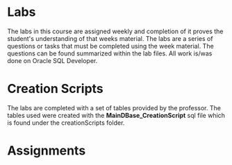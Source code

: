 # Labs
The labs in this course are assigned weekly and completion of it proves the student's understanding of that weeks material. The labs are a series of questions or tasks that must be completed using the week material. The questions can be found summarized within the lab files. All work is/was done on Oracle SQL Developer.


# Creation Scripts
The labs are completed with a set of tables provided by the professor. The tables used were created with the **MainDBase_CreationScript** sql file which is found under the creationScripts folder.


# Assignments
